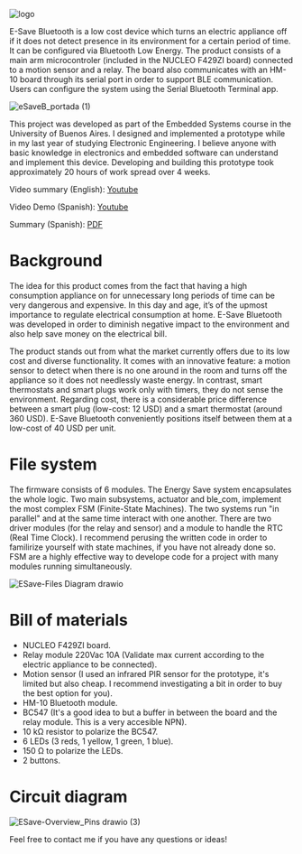 ![logo](https://github.com/deve023/E-Save_Bluetooth/assets/51866497/d53e6131-77cd-44be-862a-953f828b7288)

E-Save Bluetooth is a low cost device which turns an electric appliance off if it does not detect presence in its environment for a certain period of time. It can be configured via Bluetooth Low Energy. The product consists of a main arm microcontroler (included in the NUCLEO F429ZI board) connected to a motion sensor and a relay. The board also communicates with an HM-10 board through its serial port in order to support BLE communication. Users can configure the system using the Serial Bluetooth Terminal app.

![eSaveB_portada (1)](https://github.com/deve023/E-Save_Bluetooth/assets/51866497/6fa726ec-ec9c-4e5e-b631-99bab9df0271)

This project was developed as part of the Embedded Systems course in the University of Buenos Aires. I designed and implemented a prototype while in my last year of studying Electronic Engineering. I believe anyone with basic knowledge in electronics and embedded software can understand and implement this device. Developing and building this prototype took approximately 20 hours of work spread over 4 weeks.

Video summary (English): [Youtube](https://youtu.be/3YbzRw6OTMo)

Video Demo (Spanish): [Youtube](https://youtu.be/fHSL6gb9g30)

Summary (Spanish): [PDF](https://github.com/deve023/E-Save_Bluetooth/blob/main/Summary%20(Spanish).pdf)

# Background

The idea for this product comes from the fact that having a high consumption appliance on for unnecessary long periods of time can be very dangerous and expensive. In this day and age, it’s of the upmost importance to regulate electrical consumption at home. E-Save Bluetooth was developed in order to diminish negative impact to the environment and also help save money on the electrical bill.

The product stands out from what the market currently offers due to its low cost and diverse functionality. It comes with an innovative feature: a motion sensor to detect when there is no one around in the room and turns off the appliance so it does not needlessly waste energy. In contrast, smart thermostats and smart plugs work only with timers, they do not sense the environment. Regarding cost, there is a considerable price difference between a smart plug (low-cost: 12 USD) and a smart thermostat (around 360 USD). E-Save Bluetooth conveniently positions itself between them at a low-cost of 40 USD per unit.

# File system

The firmware consists of 6 modules. The Energy Save system encapsulates the whole logic. Two main subsystems, actuator and ble_com, implement the most complex FSM (Finite-State Machines). The two systems run "in parallel" and at the same time interact with one another. There are two driver modules (for the relay and sensor) and a module to handle the RTC (Real Time Clock). I recommend perusing the written code in order to familirize yourself with state machines, if you have not already done so. FSM are a highly effective way to develope code for a project with many modules running simultaneously.

![ESave-Files Diagram drawio](https://github.com/deve023/E-Save_Bluetooth/assets/51866497/99ead2e6-de79-4c60-9c10-bc97c4bf643c)

# Bill of materials

* NUCLEO F429ZI board.
* Relay module 220Vac 10A (Validate max current according to the electric appliance to be connected).
* Motion sensor (I used an infrared PIR sensor for the prototype, it's limited but also cheap. I recommend investigating a bit in order to buy the best option for you).
* HM-10 Bluetooth module.
* BC547 (It's a good idea to but a buffer in between the board and the relay module. This is a very accesible NPN).
* 10 kΩ resistor to polarize the BC547.
* 6 LEDs (3 reds, 1 yellow, 1 green, 1 blue).
* 150 Ω to polarize the LEDs.
* 2 buttons.

# Circuit diagram

![ESave-Overview_Pins drawio (3)](https://github.com/deve023/E-Save_Bluetooth/assets/51866497/6fc54ae0-400d-4e10-89d2-43a9ba03d2bc)


Feel free to contact me if you have any questions or ideas!
